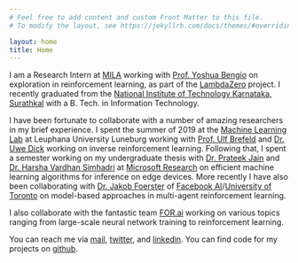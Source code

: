 ```yaml
---
# Feel free to add content and custom Front Matter to this file.
# To modify the layout, see https://jekyllrb.com/docs/themes/#overriding-theme-defaults

layout: home
title: Home
---
```

I am a Research Intern at [MILA](https://mila.quebec/en/) working with [Prof. Yoshua Bengio](https://yoshuabengio.org/) on exploration in reinforcement learning, as part of the [LambdaZero](https://mila.quebec/en/ai-society/exascale-search-of-molecules/) project. I recently graduated from the [National Institute of Technology Karnataka, Surathkal](https://www.nitk.ac.in/) with a B. Tech. in Information Technology.

I have been fortunate to collaborate with a number of amazing researchers in my brief experience. I spent the summer of 2019 at the [Machine Learning Lab](http://ml3.leuphana.de) at Leuphana University Luneburg working with [Prof. Ulf Brefeld](https://www.leuphana.de/en/institutes/iis/personen/ulf-brefeld.html) and [Dr. Uwe Dick](http://ml3.leuphana.de/uwe.html) working on inverse reinforcement learning. Following that, I spent a semester working on my undergraduate thesis with [Dr. Prateek Jain](http://www.prateekjain.org/) and [Dr. Harsha Vardhan Simhadri](http://harsha-simhadri.org/) at [Microsoft Research](https://www.microsoft.com/en-us/research/lab/microsoft-research-india/) on efficient machine learning algorithms for inference on edge devices. More recently I have also been collaborating with [Dr. Jakob Foerster](https://www.jakobfoerster.com/) of [Facebook AI](https://ai.facebook.com/)/[University of Toronto](https://web.cs.toronto.edu/) on model-based approaches in multi-agent reinforcement learning.

I also collaborate with the fantastic team [FOR.ai](https://for.ai) working on various topics ranging from large-scale neural network training to reinforcement learning.

You can reach me via [mail](mailto:mokshjn00@gmail.com), [twitter](https://twitter.com/JainMoksh), and [linkedin](https://linkedin.com/in/mokshjain). You can find code for my projects on [github](https://github.com/MJ10).